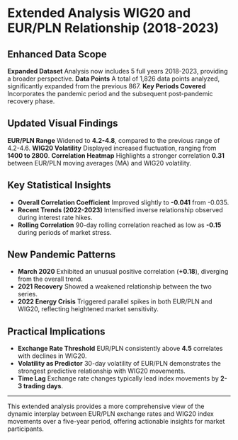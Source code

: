 # Extended Analysis WIG20 and EUR/PLN Relationship (2018-2023)

## Enhanced Data Scope
  **Expanded Dataset**  Analysis now includes 5 full years 2018-2023, providing a broader perspective.
  **Data Points**  A total of 1,826 data points analyzed, significantly expanded from the previous 867.
  **Key Periods Covered**  Incorporates the pandemic period and the subsequent post-pandemic recovery phase.

## Updated Visual Findings
  **EUR/PLN Range** Widened to **4.2-4.8**, compared to the previous range of 4.2-4.6.
  **WIG20 Volatility** Displayed increased fluctuation, ranging from **1400 to 2800**.
  **Correlation Heatmap**  Highlights a stronger correlation **0.31** between EUR/PLN moving averages (MA) and WIG20 volatility.

## Key Statistical Insights
- **Overall Correlation Coefficient** Improved slightly to **-0.041** from -0.035.
- **Recent Trends (2022-2023)** Intensified inverse relationship observed during interest rate hikes.
- **Rolling Correlation** 90-day rolling correlation reached as low as **-0.15** during periods of market stress.

## New Pandemic Patterns
- **March 2020**  Exhibited an unusual positive correlation (**+0.18**), diverging from the overall trend.
- **2021 Recovery**  Showed a weakened relationship between the two series.
- **2022 Energy Crisis**  Triggered parallel spikes in both EUR/PLN and WIG20, reflecting heightened market sensitivity.

## Practical Implications
- **Exchange Rate Threshold**  EUR/PLN consistently above **4.5** correlates with declines in WIG20.
- **Volatility as Predictor**  30-day volatility of EUR/PLN demonstrates the strongest predictive relationship with WIG20 movements.
- **Time Lag**  Exchange rate changes typically lead index movements by **2-3 trading days**.

---

This extended analysis provides a more comprehensive view of the dynamic interplay between EUR/PLN exchange rates and WIG20 index movements over a five-year period, offering actionable insights for market participants.
